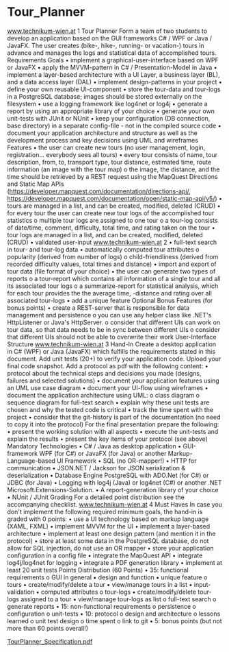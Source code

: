 # Tour_Planner
www.technikum-wien.at 1
Tour Planner
Form a team of two students to develop an application based on the GUI frameworks C# / WPF or
Java / JavaFX. The user creates (bike-, hike-, running- or vacation-) tours in advance and manages
the logs and statistical data of accomplished tours.
Requirements
Goals
• implement a graphical-user-interface based on WPF or JavaFX
• apply the MVVM-pattern in C# / Presentation-Model in Java
• implement a layer-based architecture with a UI Layer, a business layer (BL), and a data
access layer (DAL)
• implement design-patterns in your project
• define your own reusable UI-component
• store the tour-data and tour-logs in a PostgreSQL database; images should be stored
externally on the filesystem
• use a logging framework like log4net or log4j
• generate a report by using an appropriate library of your choice
• generate your own unit-tests with JUnit or NUnit
• keep your configuration (DB connection, base directory) in a separate config-file - not in the
compiled source code
• document your application architecture and structure as well as the development process
and key decisions using UML and wireframes
Features
• the user can create new tours (no user management, login, registration... everybody sees all
tours)
• every tour consists of name, tour description, from, to, transport type, tour distance,
estimated time, route information (an image with the tour map)
o the image, the distance, and the time should be retrieved by a REST request using the
MapQuest Directions and Static Map APIs
(https://developer.mapquest.com/documentation/directions-api/,
https://developer.mapquest.com/documentation/open/static-map-api/v5/)
• tours are managed in a list, and can be created, modified, deleted (CRUD)
• for every tour the user can create new tour logs of the accomplished tour statistics
o multiple tour logs are assigned to one tour
o a tour-log consists of date/time, comment, difficulty, total time, and rating taken on
the tour
• tour logs are managed in a list, and can be created, modified, deleted (CRUD)
• validated user-input
www.technikum-wien.at 2
• full-text search in tour- and tour-log data
• automatically computed tour attributes
o popularity (derived from number of logs)
o child-friendliness (derived from recorded difficulty values, total times and distance)
• import and export of tour data (file format of your choice)
• the user can generate two types of reports
o a tour-report which contains all information of a single tour and all its associated tour
logs
o a summarize-report for statistical analysis, which for each tour provides the the
average time, -distance and rating over all associated tour-logs
• add a unique feature
Optional Bonus Features (for bonus points)
• create a REST-server that is responsible for data management and persistence
o you can use any helper class like .NET's HttpListener or Java's HttpServer.
o consider that different UIs can work on tour data, so that data needs to be in sync
between different UIs
o consider that different UIs should not be able to overwrite their work
User-Interface Structure
www.technikum-wien.at 3
Hand-In
Create a desktop application in C# (WPF) or Java (JavaFX) which fulfills the requirements stated in
this document. Add unit tests (20+) to verify your application code. Upload your final code snapshot.
Add a protocol as pdf with the following content:
• protocol about the technical steps and decisions you made (designs, failures and selected
solutions)
• document your application features using an UML use case diagram
• document your UI-flow using wireframes
• document the application architecture using UML:
o class diagram
o sequence diagram for full-text search
• explain why these unit tests are chosen and why the tested code is critical
• track the time spent with the project
• consider that the git-history is part of the documentation (no need to copy it into the protocol)
For the final presentation prepare the following:
• present the working solution with all aspects
• execute the unit-tests and explain the results
• present the key items of your protocol (see above)
Mandatory Technologies
• C# / Java as desktop application
• GUI-framework WPF (for C#) or JavaFX (for Java) or another Markup-Language-based UI
Framework
• SQL (no OR-mapper!)
• HTTP for communication
• JSON.NET / Jackson for JSON serialization & deserialization
• Database Engine PostgreSQL with ADO.Net (for C#) or JDBC (for Java)
• Logging with log4j (Java) or log4net (C#) or another .NET Microsoft.Extensions-Solution.
• A report-generation library of your choice
• NUnit / JUnit
Grading
For a detailed point distribution see the accompanying checklist.
www.technikum-wien.at 4
Must Haves
In case you don't implement the following required minimum goals, the hand-in is graded with 0
points:
• use a UI technology based on markup language (XAML, FXML)
• implement MVVM for the UI
• implement a layer-based architecture
• implement at least one design pattern (and mention it in the protocol)
• store at least some data in the PostgreSQL database, do not allow for SQL injection, do not
use an OR mapper
• store your application configuration in a config file
• integrate the MapQuest API
• integrate log4j/log4net for logging
• integrate a PDF generation library
• implement at least 20 unit tests
Points Distribution (60 Points)
• 35: functional requirements
o GUI in general
▪ design and function
▪ unique feature
o tours
▪ create/modify/delete a tour
▪ view/manage tours in a list
▪ input-validation
▪ computed attributes
o tour-logs
▪ create/modify/delete tour-logs assigned to a tour
▪ view/manage tour-logs as list
o full-text search
o generate reports
• 15: non-functional requirements
o persistence
o configuration
o unit-tests
• 10: protocol
o design and architecture
o lessons learned
o unit test design
o time spent
o link to git
• 5: bonus points (but not more than 60 points overall!)


[TourPlanner_Specification.pdf](https://github.com/lobna99/Tour_Planner/files/8561944/TourPlanner_Specification.pdf)

